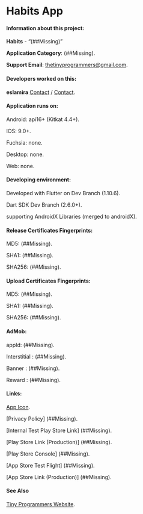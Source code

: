 # Habits App

#### Information about this project:

**Habits** - “(##Missing)”

**Application Category**:  (##Missing).

**Support Email**: [thetinyprogrammers@gmail.com](mailto:thetinyprogrammers@gmail.com).

#### Developers worked on this:

**eslamira** [Contact](https://api.whatsapp.com/send?phone=0201144753259) / [Contact](http://tinyprogrammers.ga).

#### Application runs on:

Android: api16+ (Kitkat 4.4+).

IOS: 9.0+.

Fuchsia: none.

Desktop: none.

Web: none.

#### Developing environment:

Developed with Flutter on Dev Branch (1.10.6).

Dart SDK Dev Branch (2.6.0+).

supporting AndroidX Libraries (merged to androidX).

#### Release Certificates Fingerprints:

MD5: (##Missing).

SHA1: (##Missing).

SHA256: (##Missing).

#### Upload Certificates Fingerprints:

MD5: (##Missing).

SHA1: (##Missing).

SHA256: (##Missing).

#### AdMob:

appId: (##Missing).

Interstitial : (##Missing).

Banner : (##Missing).

Reward : (##Missing).

#### Links:

[App Icon](./android/app/src/main/web_hi_res_512.png).

[Privacy Policy] (##Missing).

[Internal Test Play Store Link] (##Missing).

[Play Store Link (Production)] (##Missing).

[Play Store Console] (##Missing).

[App Store Test Flight] (##Missing).

[App Store Link (Production)] (##Missing).

#### See Also

[Tiny Programmers Website](https://tinyprogrammers.ga).
